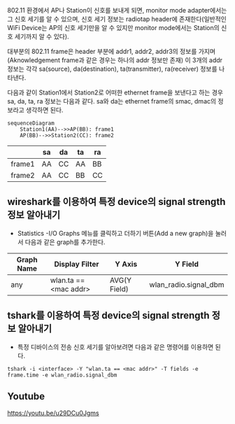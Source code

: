 802.11 환경에서 AP나 Station이 신호를 보내게 되면, monitor mode adapter에서는 그 신호 세기를 알 수 있으며, 신호 세기 정보는 radiotap header에 존재한다(일반적인 WiFi Device는 AP의 신호 세기만을 알 수 있지만 monitor mode에서는 Station의 신호 세기까지 알 수 있다).

대부분의 802.11 frame은 header 부분에 addr1, addr2, addr3의 정보를 가지며(Aknowledgement frame과 같은 경우는 하나의 addr 정보만 존재) 이 3개의 addr 정보는 각각 sa(source), da(destination), ta(transmitter), ra(receiver) 정보를 나타낸다.

다음과 같이 Station1에서 Station2로 어떠한 ethernet frame을 보낸다고 하는 경우 sa, da, ta, ra 정보는 다음과 같다. sa와 da는 ethernet frame의 smac, dmac의 정보라고 생각하면 된다.

```mermaid
sequenceDiagram
    Station1(AA)-->>AP(BB): frame1
    AP(BB)-->>Station2(CC): frame2
```

||sa|da|ta|ra|
|-|-|-|-|-|
|frame1|AA|CC|AA|BB|
|frame2|AA|CC|BB|CC|

## wireshark를 이용하여 특정 device의 signal strength 정보 알아내기

* Statistics -I/O Graphs 메뉴를 클릭하고 더하기 버튼(Add a new graph)을 눌러서 다음과 같은 graph를 추가한다.

|Graph Name|Display Filter|Y Axis|Y Field|
|-|-|-|-|
|any|wlan.ta == \<mac addr\>|AVG(Y Field)|wlan_radio.signal_dbm|

## tshark를 이용하여 특정 device의 signal strength 정보 알아내기

* 특정 디바이스의 전송 신호 세기를 알아보려면 다음과 같은 명령어를 이용하면 된다.

```
tshark -i <interface> -Y "wlan.ta == <mac addr>" -T fields -e frame.time -e wlan_radio.signal_dbm
```

## Youtube
https://youtu.be/u29DCu0Jgms